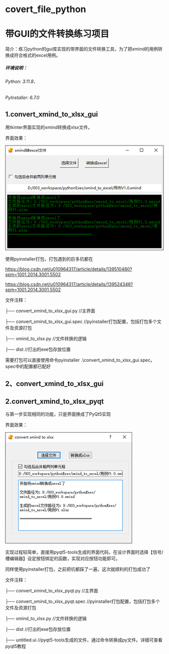 # covert_file_python

# 带GUI的文件转换练习项目
简介：练习python的gui库实现的带界面的文件转换工具，为了把xmind的用例转换成符合格式的excel用例。


##### 环境说明：
###### Python: 3.11.8、
###### PyInstaller: 6.7.0

## 1.convert_xmind_to_xlsx_gui
用tkinter界面实现的xmind转换成xlsx文件。

界面效果：

![img.png](res/png/img.png)

使用pyinstaller打包，打包遇到的巨多坑都在

https://blog.csdn.net/u010964317/article/details/139510480?spm=1001.2014.3001.5502

https://blog.csdn.net/u010964317/article/details/139524346?spm=1001.2014.3001.5502

文件注释：

├── convert_xmind_to_xlsx_gui.py   //主界面

├── convert_xmind_to_xlsx_gui.spec //pyinstaller打包配置，包括打包多个文件及资源打包

├── xmind_to_xlsx.py               //文件转换的逻辑

├── dist                           //打出的exe包存放位置

需要打包可以直接使用命令pyinstaller .\convert_xmind_to_xlsx_gui.spec。spec中的配置都已配好

## 2、convert_xmind_to_xlsx_gui
## 2.convert_xmind_to_xlsx_pyqt
与第一步实现相同的功能，只是界面换成了PyQt5实现

界面效果：

![img.png](res/png/img_2.png)

实现过程较简单，直接用pyqt5-tools生成的界面代码，在设计界面时选择【信号/槽编辑器】设定按钮绑定的函数，实现对应按钮功能即可。

同样使用pyinstaller打包，之前把坑都踩了一遍，这次就顺利的打包成功了

文件注释：

├── convert_xmind_to_xlsx_pyqt.py   //主界面

├── convert_xmind_to_xlsx_pyqt.spec //pyinstaller打包配置，包括打包多个文件及资源打包

├── xmind_to_xlsx.py               //文件转换的逻辑

├── dist                           //打出的exe包存放位置

├── untitled.ui                    //pyqt5-tools生成的文件，通过命令转换成py文件。详细可查看pyqt5教程



